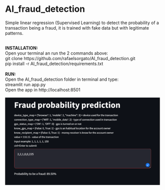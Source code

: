 # AI_fraud_detection

Simple linear regression (Supervised Learning) to detect the probability of a transaction being a fraud, it is trained with fake data but with legitimate patterns.

<br>
<b>INSTALLATION:</b>
<br>
Open your terminal an run the 2 commands above:
<br>
git clone https://github.com/rafaelsorgato/AI_fraud_detection.git
<br>
pip install -r AI_fraud_detection/requirements.txt
<br><br>
<b>RUN:</b>
<br>
Open the AI_fraud_detection folder in terminal and type:
<br>
streamlit run app.py
<br>
Open the app in http://localhost:8501
<br>
<br>
<img src="https://github.com/rafaelsorgato/images_videos_of_my_projects/blob/main/images/fraud_probability_prediction.jpg">
